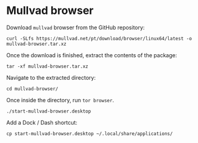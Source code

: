 # Mullvad browser

Download `mullvad` browser from the GitHub repository:
```shell
curl -SLfs https://mullvad.net/pt/download/browser/linux64/latest -o mullvad-browser.tar.xz
```

Once the download is finished, extract the contents of the package:
```shell
tar -xf mullvad-browser.tar.xz
```

Navigate to the extracted directory:
```shell
cd mullvad-browser/
```

Once inside the directory, run `tor browser`.
```shell
./start-mullvad-browser.desktop
```

Add a Dock / Dash shortcut:
```shell
cp start-mullvad-browser.desktop ~/.local/share/applications/
```
